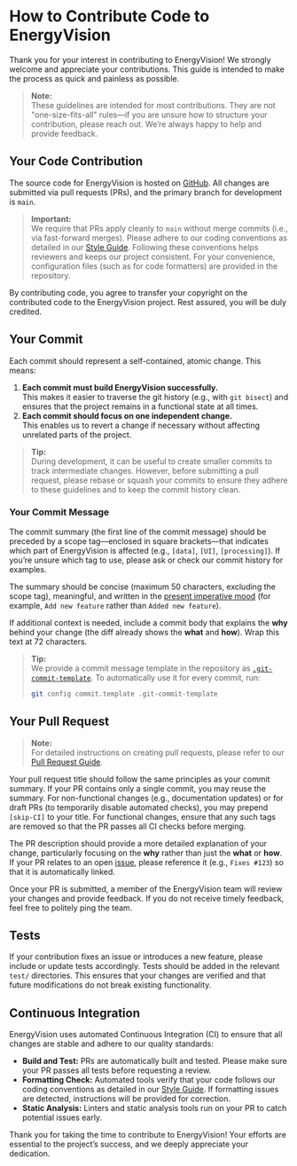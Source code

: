 # How to Contribute Code to EnergyVision

Thank you for your interest in contributing to EnergyVision! We strongly welcome and appreciate your contributions. This guide is intended to make the process as quick and painless as possible.

> **Note:**  
> These guidelines are intended for most contributions. They are not "one-size-fits-all" rules—if you are unsure how to structure your contribution, please reach out. We’re always happy to help and provide feedback.

## Your Code Contribution

The source code for EnergyVision is hosted on [GitHub](https://github.com/consandrade/EnergyVision). All changes are submitted via pull requests (PRs), and the primary branch for development is `main`.

> **Important:**  
> We require that PRs apply cleanly to `main` without merge commits (i.e., via fast-forward merges). Please adhere to our coding conventions as detailed in our [Style Guide](STYLE_GUIDE.md). Following these conventions helps reviewers and keeps our project consistent. For your convenience, configuration files (such as for code formatters) are provided in the repository.

By contributing code, you agree to transfer your copyright on the contributed code to the EnergyVision project. Rest assured, you will be duly credited.

## Your Commit

Each commit should represent a self-contained, atomic change. This means:

1. **Each commit must build EnergyVision successfully.**  
   This makes it easier to traverse the git history (e.g., with `git bisect`) and ensures that the project remains in a functional state at all times.
2. **Each commit should focus on one independent change.**  
   This enables us to revert a change if necessary without affecting unrelated parts of the project.

> **Tip:**  
> During development, it can be useful to create smaller commits to track intermediate changes. However, before submitting a pull request, please rebase or squash your commits to ensure they adhere to these guidelines and to keep the commit history clean.

### Your Commit Message

The commit summary (the first line of the commit message) should be preceded by a scope tag—enclosed in square brackets—that indicates which part of EnergyVision is affected (e.g., `[data]`, `[UI]`, `[processing]`). If you’re unsure which tag to use, please ask or check our commit history for examples.

The summary should be concise (maximum 50 characters, excluding the scope tag), meaningful, and written in the [present imperative mood](https://git.kernel.org/pub/scm/git/git.git/tree/Documentation/SubmittingPatches?id=HEAD#n239) (for example, `Add new feature` rather than `Added new feature`).

If additional context is needed, include a commit body that explains the **why** behind your change (the diff already shows the **what** and **how**). Wrap this text at 72 characters.

> **Tip:**  
> We provide a commit message template in the repository as [`.git-commit-template`](.git-commit-template). To automatically use it for every commit, run:
> ```sh
> git config commit.template .git-commit-template
> ```

## Your Pull Request

> **Note:**  
> For detailed instructions on creating pull requests, please refer to our [Pull Request Guide](https://github.com/yourusername/EnergyVision/blob/main/CONTRIBUTING.md).

Your pull request title should follow the same principles as your commit summary. If your PR contains only a single commit, you may reuse the summary. For non-functional changes (e.g., documentation updates) or for draft PRs (to temporarily disable automated checks), you may prepend `[skip-CI]` to your title. For functional changes, ensure that any such tags are removed so that the PR passes all CI checks before merging.

The PR description should provide a more detailed explanation of your change, particularly focusing on the **why** rather than just the **what** or **how**. If your PR relates to an open [issue](https://github.com/yourusername/EnergyVision/issues), please reference it (e.g., `Fixes #123`) so that it is automatically linked.

Once your PR is submitted, a member of the EnergyVision team will review your changes and provide feedback. If you do not receive timely feedback, feel free to politely ping the team.

## Tests

If your contribution fixes an issue or introduces a new feature, please include or update tests accordingly. Tests should be added in the relevant `test/` directories. This ensures that your changes are verified and that future modifications do not break existing functionality.

## Continuous Integration

EnergyVision uses automated Continuous Integration (CI) to ensure that all changes are stable and adhere to our quality standards:
- **Build and Test:** PRs are automatically built and tested. Please make sure your PR passes all tests before requesting a review.
- **Formatting Check:** Automated tools verify that your code follows our coding conventions as detailed in our [Style Guide](STYLE_GUIDE.md). If formatting issues are detected, instructions will be provided for correction.
- **Static Analysis:** Linters and static analysis tools run on your PR to catch potential issues early.

Thank you for taking the time to contribute to EnergyVision! Your efforts are essential to the project’s success, and we deeply appreciate your dedication.
